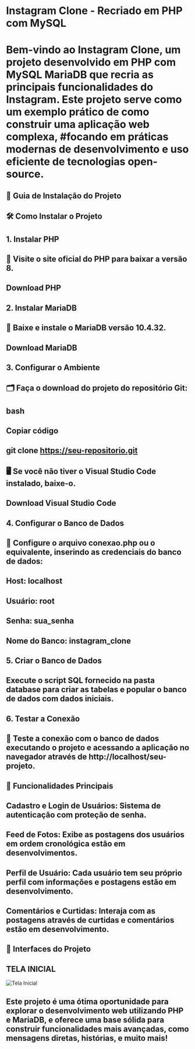 # Instagram Clone - Recriado em PHP com MySQL 
# Bem-vindo ao Instagram Clone, um projeto desenvolvido em PHP com MySQL MariaDB que recria as principais funcionalidades do Instagram. Este projeto serve como um exemplo prático de como construir uma aplicação web complexa, #focando em práticas modernas de desenvolvimento e uso eficiente de tecnologias open-source.

## 🚀 Guia de Instalação do Projeto
## 🛠️ Como Instalar o Projeto
## 1. Instalar PHP
## 🔗 Visite o site oficial do PHP para baixar a versão 8.
## Download PHP
## 2. Instalar MariaDB
## 🔗 Baixe e instale o MariaDB versão 10.4.32.
## Download MariaDB
## 3. Configurar o Ambiente
## 🗂️ Faça o download do projeto do repositório Git:
## bash
## Copiar código
## git clone https://seu-repositorio.git
## 🖥️ Se você não tiver o Visual Studio Code instalado, baixe-o.
## Download Visual Studio Code
## 4. Configurar o Banco de Dados
## 📄 Configure o arquivo conexao.php ou o equivalente, inserindo as credenciais do banco de dados:
## Host: localhost
## Usuário: root
## Senha: sua_senha
## Nome do Banco: instagram_clone
## 5. Criar o Banco de Dados
## Execute o script SQL fornecido na pasta database para criar as tabelas e popular o banco de dados com dados iniciais.
## 6. Testar a Conexão
## 🧪 Teste a conexão com o banco de dados executando o projeto e acessando a aplicação no navegador através de http://localhost/seu-projeto.
## 📝 Funcionalidades Principais
## Cadastro e Login de Usuários: Sistema de autenticação com proteção de senha.
## Feed de Fotos: Exibe as postagens dos usuários em ordem cronológica estâo em desenvolvimentos.
## Perfil de Usuário: Cada usuário tem seu próprio perfil com informações e postagens estão em desenvolvimento.
## Comentários e Curtidas: Interaja com as postagens através de curtidas e comentários estão em desenvolvimento.
## 🎨 Interfaces do Projeto
## TELA INICIAL
<img src="/img-git/Captura de tela 2024-08-12 163232.png" alt="Tela Inicial">

## Este projeto é uma ótima oportunidade para explorar o desenvolvimento web utilizando PHP e MariaDB, e oferece uma base sólida para construir funcionalidades mais avançadas, como mensagens diretas, histórias, e muito mais!
